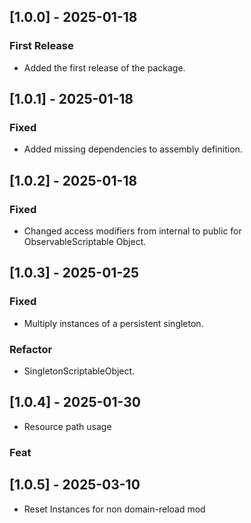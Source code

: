 ## [1.0.0] - 2025-01-18
### First Release
- Added the first release of the package.
## [1.0.1] - 2025-01-18
### Fixed
- Added missing dependencies to assembly definition.
## [1.0.2] - 2025-01-18
### Fixed
- Changed access modifiers from internal to public for ObservableScriptable Object.
## [1.0.3] - 2025-01-25
### Fixed
- Multiply instances of a persistent singleton.
### Refactor
- SingletonScriptableObject.
## [1.0.4] - 2025-01-30
- Resource path usage
### Feat
## [1.0.5] - 2025-03-10
- Reset Instances for non domain-reload mod